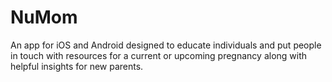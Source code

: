 # NuMom
 An app for iOS and Android designed to educate individuals and put people in touch with resources for a current or upcoming pregnancy along with helpful insights for new parents.
